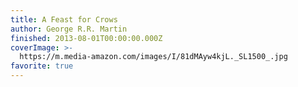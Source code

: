 ```yaml
---
title: A Feast for Crows
author: George R.R. Martin
finished: 2013-08-01T00:00:00.000Z
coverImage: >-
  https://m.media-amazon.com/images/I/81dMAyw4kjL._SL1500_.jpg
favorite: true
---
```

